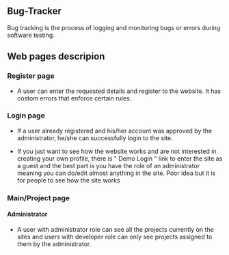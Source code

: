 <h2> Bug-Tracker </h1>

Bug tracking is the process of logging and monitoring bugs or errors during software testing.

<h2> Web pages descripion </h2>

<h3> Register page </h3>

- A user can enter the requested details and register to the website. It has costom errors that
  enforce certain rules.

<h3> Login page </h3>

- If a user already registered and his/her account was approved by the administrator, he/she can
  successfully login to the site.
  
- If you just want to see how the website works and are not interested in creating your own profile,
  there is " Demo Login " link to enter the site as a guest and the best part is you have the role of
  an administrator meaning you can do/edit almost anything in the site. Poor idea but it is for people
  to see how the site works

<h3> Main/Project page </h3>

  <h4> Administrator </h4>
  
  - A user with administrator role can see all the projects currently on the sites and users with developer
    role can only see projects assigned to them by the administrator. 
